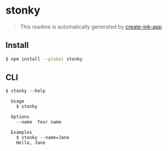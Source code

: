 # stonky

> This readme is automatically generated by [create-ink-app](https://github.com/vadimdemedes/create-ink-app)


## Install

```bash
$ npm install --global stonky
```


## CLI

```
$ stonky --help

  Usage
    $ stonky

  Options
    --name  Your name

  Examples
    $ stonky --name=Jane
    Hello, Jane
```
